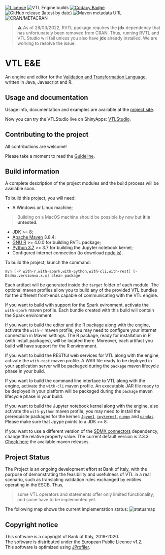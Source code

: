 [![License](https://img.shields.io/badge/license-EUPL-green)](https://joinup.ec.europa.eu/collection/eupl/eupl-text-eupl-12)
![VTL Engine builds](https://github.com/vpinna80/VTL/workflows/VTL%20Engine%20builds/badge.svg)
[![Codacy Badge](https://app.codacy.com/project/badge/Grade/c20a3a19b6744db191d9dd1b1b3a8cbf)](https://www.codacy.com/manual/valentino.pinna/VTL?utm_source=github.com&amp;utm_medium=referral&amp;utm_content=vpinna80/VTL&amp;utm_campaign=Badge_Grade)
![GitHub release (latest by date)](https://img.shields.io/github/v/release/vpinna80/VTL?label=github-release)
![Maven metadata URL](https://img.shields.io/maven-metadata/v?label=maven-release&metadataUrl=https%3A%2F%2Frepo1.maven.org%2Fmaven2%2Fit%2Fbancaditalia%2Foss%2Fvtl%2Fvtl%2Fmaven-metadata.xml)
![CRAN/METACRAN](https://img.shields.io/cran/v/RVTL?label=cran-release)

> :warning: As of 28/03/2022, RVTL package requires the **jdx** dependency that has unfortunately been removed from CRAN.
> Thus, running RVTL and VTL Studio will fail unless you also have **jdx** already installed.
> We are working to resolve the issue.

# VTL E&E

An engine and editor for the 
[Validation and Transformation Language](https://sdmx.org/?page_id=5096), 
written in Java, Javascript and R.

## Usage and documentation

Usage info, documentation and examples are available at the
[project site](http://vpinna80.github.io/VTL/).

Now you can try the VTLStudio live on ShinyApps: [VTLStudio](https://vpinna80.shinyapps.io/vtlStudio/).

## Contributing to the project

All contributions are welcome!

Please take a moment to read the [Guideline](CONTRIBUTING.md).

## Build information

A complete description of the project modules and the build process will be available soon.

To build this project, you will need:

* A Windows or Linux machine;

> Building on a MacOS machine should be possible by now but **it is untested**.

* JDK >= 8;
* [Apache Maven](https://maven.apache.org/) 3.8.4;
* [GNU R](https://www.r-project.org/) >= 4.0.0 for building RVTL package;
* [Python 3.7](https://www.python.org/) >= 3.7 for building the Jupyter notebook kernel;
* Configured internet connection (to download [node.js](https://nodejs.org/)).

To build the project, launch the command:

    mvn [-P with-r,with-spark,with-python,with-cli,with-rest] [-Dsdmx.version=x.x.x] clean package

Each artifact will be generated inside the `target` folder of each module.
The optional maven profiles allow you to build any of the provided VTL bundles for
the different front-ends capable of communicating with the VTL engine.

If you want to build with support for the Spark evironment, activate the 
`with-spark` maven profile. Each bundle created with this build will contain the 
Spark environment.

If you want to build the editor and the R package along with the engine, activate the 
`with-r` maven profile; you may need to configure your internet connection in 
Maven settings. The R package, ready for installation in R (with install.packages), 
will be located there. Moreover, each artifact you build will have support for the R 
environment.

If you want to build the RESTful web services for VTL along with the engine, activate the
`with-rest` maven profile. A WAR file ready to be deployed in your application server
will be packaged during the `package` maven lifecycle phase in your build.

If you want to build the command line interface to VTL along with the engine, activate the
`with-cli` maven profile. An executable JAR file ready to be deployed in your platform 
will be packaged during the `package` maven lifecycle phase in your build.

If you want to build the Jupyter notebook kernel along with the engine, also activate the 
`with-python` maven profile; you may need to install the prerequisite packages for the
kernel: [`Jpype1`](https://github.com/jpype-project/jpype), [`ipykernel`](https://ipython.org/), 
[`numpy`](https://numpy.org/) and [`pandas`](https://pandas.pydata.org/). Please make
sure that Jpype points to a JDK >= 8.

If you want to use a different version of the 
[SDMX connectors](https://github.com/amattioc/SDMX.git) dependency, change 
the relative property value. The current default version is 2.3.3. [Check 
here](https://search.maven.org/artifact/it.bancaditalia.oss/sdmx) the available maven releases.

## Project Status

The Project is an ongoing development effort at Bank of Italy, with the 
purpose of demonstrating the feasibility and usefulness of VTL in a real 
scenario, such as translating validation rules exchanged by entities 
operating in the ESCB. Thus,

> some VTL operators and statements offer only limited functionality,
and some have to be implemented yet.

The following map shows the current implementation status:
![statusmap](https://vpinna80.github.io/VTL/images/VTL.png)

## Copyright notice

This software is a copyright of Bank of Italy, 2019-2020.<br/>
The software is distributed under the European Public Licence v1.2.<br/>
This software is optimized using [JProfiler](https://www.ej-technologies.com/products/jprofiler/overview.html).

